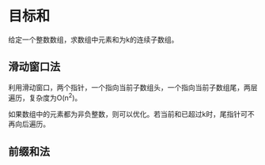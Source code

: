 # 目标和

给定一个整数数组，求数组中元素和为k的连续子数组。

## 滑动窗口法

利用滑动窗口，两个指针，一个指向当前子数组头，一个指向当前子数组尾，两层遍历，复杂度为O(n<sup>2</sup>)。

如果数组中的元素都为非负整数，则可以优化。若当前和已超过k时，尾指针可不再向后遍历。

## 前缀和法

